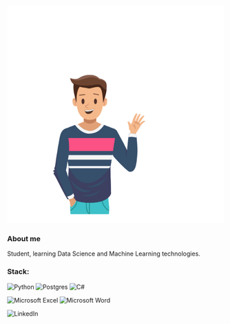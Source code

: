 [![Header](https://github.com/EnterSub/entersub/blob/main/Hello.gif)](https://github.com/EnterSub)

### About me

Student, learning Data Science and Machine Learning technologies.

### Stack:

![Python](https://img.shields.io/badge/python-3670A0?style=for-the-badge&logo=python&logoColor=ffdd54)
![Postgres](https://img.shields.io/badge/postgres-%23316192?style=for-the-badge&logo=postgresql&logoColor=white)
![C#](https://img.shields.io/badge/c%23-green?style=for-the-badge&logo=c-sharp&logoColor=white)

![Microsoft Excel](https://img.shields.io/badge/Microsoft_Excel-217346?style=for-the-badge&logo=microsoft-excel&logoColor=white)
![Microsoft Word](https://img.shields.io/badge/Microsoft_Word-2B579A?style=for-the-badge&logo=microsoft-word&logoColor=white)

![LinkedIn](https://img.shields.io/badge/linkedin-9cf?style=for-the-badge&logo=linkedin&logoColor=white)
